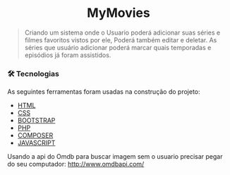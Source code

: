 <h1 align="center">MyMovies</h1>

>Criando um sistema onde o Usuario poderá adicionar suas séries e filmes favoritos vistos por ele, Poderá também editar e deletar. As séries que usuário adicionar poderá marcar quais temporadas e episódios já foram assistidos.

### 🛠 Tecnologias

As seguintes ferramentas foram usadas na construção do projeto:

- [HTML](https://html/)
- [CSS](https://css/)
- [BOOTSTRAP](https://bootstrap/)
- [PHP](https://php.org/)
- [COMPOSER](https://getcomposer.org/)
- [JAVASCRIPT](https://www.javascript.org/)


Usando a api do Omdb para buscar imagem sem o usuario precisar pegar do seu computador: http://www.omdbapi.com/
